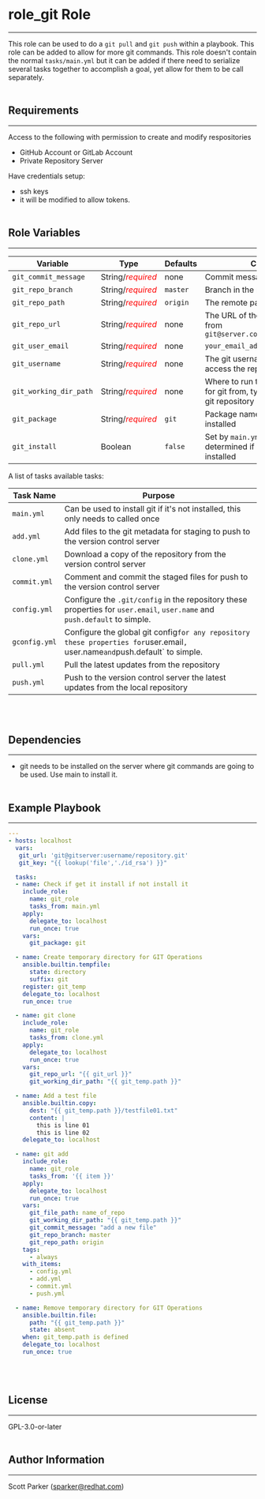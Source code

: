 # role_git Role
---
This role can be used to do a `git pull` and `git push` within a playbook. This role can be added to allow for more git commands.  This role doesn't contain the normal `tasks/main.yml` but it can be added if there need to serialize several tasks together to accomplish a goal, yet allow for them to be call separately.
<br><br>

## Requirements
---
Access to the following with permission to create and modify respositories

* GitHub Account or GitLab Account
* Private Repository Server

Have credentials setup:

* ssh keys
* it will be modified to allow tokens.
<br><br>

## Role Variables
---
| Variable | Type | Defaults | Comments |
|-|-|-|-|
| `git_commit_message` | String/<span style="color:red">_required_</span> | none | Commit message. |
| `git_repo_branch` | String/<span style="color:red">_required_</span> | `master` | Branch in the repository |
| `git_repo_path` | String/<span style="color:red">_required_</span> | `origin` | The remote path of the repository |
| `git_repo_url` | String/<span style="color:red">_required_</span> | none | The URL of the git repository in the from `git@server.com:namespace/repo.git` |
| `git_user_email` | String/<span style="color:red">_required_</span> | none | `your_email_address@some_domain` | The user`s email address for git to use |
| `git_username` | String/<span style="color:red">_required_</span> | none | The git username account to access the repositories |
| `git_working_dir_path` | String/<span style="color:red">_required_</span> | none | Where to run the shell command for git from, typically the root of the git repository |
| `git_package` | String/<span style="color:red">_required_</span> | `git` | Package name to install if not installed |
| `git_install` | Boolean | `false` | Set by `main.yml` when it's determined if not `git_package` is installed |

A list of tasks available tasks:

| Task Name | Purpose |
|-|-|
| `main.yml` | Can be used to install git if it's not installed, this only needs to called once |
| `add.yml` | Add files to the git metadata for staging to push to the version control server |
| `clone.yml` | Download a copy of the repository from the version control server |
| `commit.yml` | Comment and commit the staged files for push to the version control server |
| `config.yml` | Configure the `.git/config` in the repository these properties for `user.email`, `user.name` and `push.default` to simple.
| `gconfig.yml` | Configure the global git config` for any repository these properties for `user.email`, `user.name` and `push.default` to simple.|
| `pull.yml` | Pull the latest updates from the repository |
| `push.yml` | Push to the version control server the latest updates from the local repository |
<br><br>

## Dependencies
---
- git needs to be installed on the server where git commands are going to be used.  Use main to install it.
<br><br>

## Example Playbook
---
```yaml
---
- hosts: localhost
  vars:
   git_url: 'git@gitserver:username/repository.git'
   git_key: "{{ lookup('file','./id_rsa') }}"

  tasks:
  - name: Check if get it install if not install it
    include_role:
      name: git_role
      tasks_from: main.yml
    apply:
      delegate_to: localhost
      run_once: true
    vars:
      git_package: git

  - name: Create temporary directory for GIT Operations
    ansible.builtin.tempfile:
      state: directory
      suffix: git
    register: git_temp
    delegate_to: localhost
    run_once: true

  - name: git clone
    include_role:
      name: git_role
      tasks_from: clone.yml
    apply:
      delegate_to: localhost
      run_once: true
    vars:
      git_repo_url: "{{ git_url }}"
      git_working_dir_path: "{{ git_temp.path }}"

  - name: Add a test file
    ansible.builtin.copy:
      dest: "{{ git_temp.path }}/testfile01.txt"
      content: |
        this is line 01
        this is line 02
    delegate_to: localhost

  - name: git add
    include_role:
      name: git_role
      tasks_from: '{{ item }}'
    apply:
      delegate_to: localhost
      run_once: true
    vars:
      git_file_path: name_of_repo
      git_working_dir_path: "{{ git_temp.path }}"
      git_commit_message: "add a new file"
      git_repo_branch: master
      git_repo_path: origin
    tags:
      - always
    with_items:
      - config.yml
      - add.yml
      - commit.yml
      - push.yml

  - name: Remove temporary directory for GIT Operations
    ansible.builtin.file:
      path: "{{ git_temp.path }}"
      state: absent
    when: git_temp.path is defined
    delegate_to: localhost
    run_once: true

```
<br><br>

## License
---
GPL-3.0-or-later
<br><br>

## Author Information
---
Scott Parker (sparker@redhat.com)
